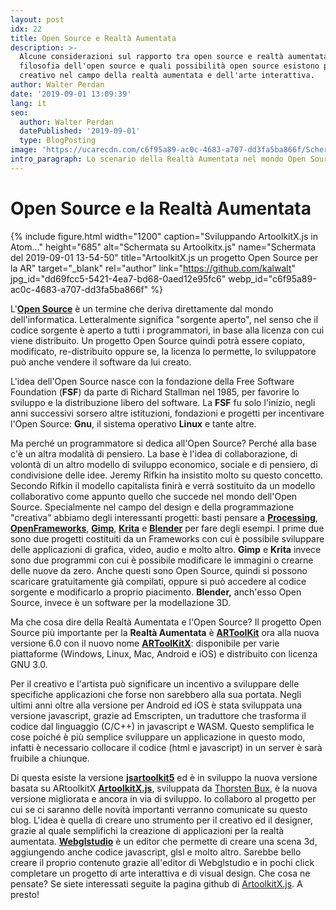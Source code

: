 ```yaml
---
layout: post
idx: 22
title: Open Source e Realtà Aumentata
description: >-
  Alcune considerazioni sul rapporto tra open source e realtà aumentata: La
  filosofia dell'open source e quali possibilità open source esistono per un
  creativo nel campo della realtà aumentata e dell'arte interattiva.
author: Walter Perdan
date: '2019-09-01 13:09:39'
lang: it
seo:
  author: Walter Perdan
  datePublished: '2019-09-01'
  type: BlogPosting
image: 'https://ucarecdn.com/c6f95a89-ac0c-4683-a707-dd3fa5ba866f/Schermata del 2019-09-01 13-54-50.webp'
intro_paragraph: Lo scenario della Realtà Aumentata nel mondo Open Source.
---
```

# Open Source e la Realtà Aumentata

{% include figure.html width="1200" caption="Sviluppando ArtoolkitX.js in Atom..." height="685" alt="Schermata su Artoolkitx.js" name="Schermata del 2019-09-01 13-54-50" title="ArtoolkitX.js un progetto Open Source per la AR" target="_blank" rel="author" link="https://github.com/kalwalt" jpg_id="dd69fcc5-5421-4ea7-bd68-0aed12e95fc6" webp_id="c6f95a89-ac0c-4683-a707-dd3fa5ba866f" %}

L'[**Open Source**](https://it.wikipedia.org/wiki/Open_source) è un termine che deriva direttamente dal mondo dell'informatica. Letteralmente significa "sorgente aperto", nel senso che il codice sorgente è aperto a tutti i programmatori, in base alla licenza con cui viene distribuito. Un progetto Open Source quindi potrà essere copiato, modificato,  re-distribuito oppure se, la licenza lo permette, lo sviluppatore può anche vendere il software da lui creato.

L'idea dell'Open Source nasce con la fondazione della Free Software Foundation (**FSF**) da parte di Richard Stallman nel 1985, per favorire lo sviluppo e la distribuzione libero del software. La **FSF** fu solo l'inizio, negli anni successivi sorsero altre istituzioni, fondazioni e progetti per incentivare l'Open Source: **Gnu**, il sistema operativo **Linux** e tante altre.

Ma perché un programmatore si dedica all'Open Source?  Perché alla base c'è un altra modalità di pensiero. La base è l'idea di collaborazione, di volontà di un altro modello di sviluppo economico, sociale e di pensiero, di condivisione delle idee. Jeremy Rifkin ha insistito molto su questo concetto. Secondo Rifkin il modello capitalista finirà e verrà sostituito da un modello collaborativo come appunto quello che succede nel mondo dell'Open Source. Specialmente nel campo del design e della programmazione "creativa" abbiamo degli interessanti progetti: basti pensare a [**Processing**](https://processing.org/), [**OpenFrameworks**](https://openframeworks.cc), [**Gimp**](https://www.gimp.org), [**Krita**](https://krita.org)  e [**Blender**](https://www.blender.org) per fare degli esempi. I prime due sono due progetti costituiti da un Frameworks con cui è possibile sviluppare delle applicazioni di grafica, video, audio e molto altro. **Gimp** e **Krita** invece sono due programmi con cui è possibile modificare le immagini o crearne delle nuove da zero. Anche questi sono Open Source, quindi si possono scaricare gratuitamente già compilati, oppure si può accedere al codice sorgente e modificarlo a proprio piacimento. **Blender,** anch'esso Open Source, invece è un software per la modellazione 3D.

Ma che cosa dire della Realtà Aumentata e l'Open Source?  Il progetto Open Source più importante per la **Realtà Aumentata** è [**ARToolKit**](https://en.wikipedia.org/wiki/ARToolKit) ora alla nuova versione 6.0 con il nuovo nome [**ARToolKitX**](https://www.artoolkitx.org/): disponibile per varie piattaforme (Windows, Linux, Mac, Android e iOS) e distribuito con licenza GNU 3.0.

Per il creativo e l'artista può significare un incentivo a sviluppare delle specifiche applicazioni che forse non sarebbero alla sua portata. Negli ultimi anni oltre alla versione per Android ed iOS è stata sviluppata una versione javascript, grazie ad Emscripten, un traduttore che trasforma il codice dal linguaggio (C/C++) in javascript e WASM. Questo semplifica le cose poiché è più semplice sviluppare un applicazione in questo modo, infatti è necessario collocare il codice (html e javascript) in un server è sarà fruibile a chiunque.

Di questa esiste la versione [**jsartoolkit5**](https://github.com/artoolkit/jsartoolkit5) ed è in sviluppo la nuova versione basata su ARtoolkitX [**ArtoolkitX.js**](https://github.com/augmentmy-world/artoolkitX.js), sviluppata da [Thorsten Bux](http://augmentmy.world/), è la nuova versione migliorata e ancora in via di sviluppo. Io collaboro al progetto per cui se ci saranno delle novità importanti verranno comunicate su questo blog. L'idea è quella di creare uno strumento per il creativo ed il designer, grazie al quale semplifichi la creazione di applicazioni per la realtà aumentata. [**Webglstudio**](https://webglstudio.org) è un editor che permette di creare una scena 3d, aggiungendo anche codice javascript, glsl e molto altro. Sarebbe bello creare il proprio contenuto grazie all'editor di Webglstudio e in pochi click completare un progetto di arte interattiva e di visual design. Che cosa ne pensate? Se siete interessati seguite la pagina github di [ArtoolkitX.js](https://github.com/augmentmy-world/artoolkitX.js). A presto!
